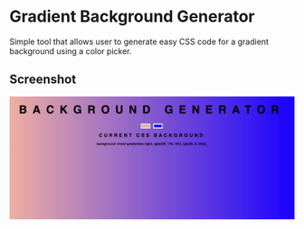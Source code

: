 # Gradient Background Generator
Simple tool that allows user to generate easy CSS code for a gradient background using a color picker.
## Screenshot
![img.png](img.png)